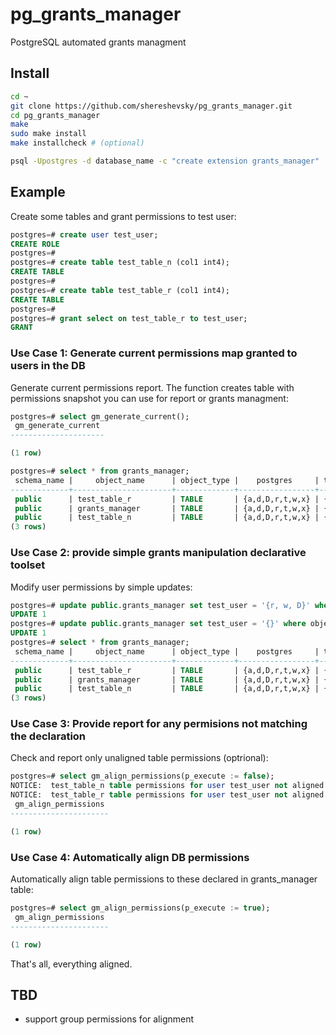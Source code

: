 # pg_grants_manager
PostgreSQL automated grants managment


## Install
```sh
cd ~
git clone https://github.com/shereshevsky/pg_grants_manager.git
cd pg_grants_manager
make
sudo make install
make installcheck # (optional)
```

```sh
psql -Upostgres -d database_name -c "create extension grants_manager"
```

## Example

Create some tables and grant permissions to test user:

```sql
postgres=# create user test_user;
CREATE ROLE
postgres=#
postgres=# create table test_table_n (col1 int4);
CREATE TABLE
postgres=#
postgres=# create table test_table_r (col1 int4);
CREATE TABLE
postgres=#
postgres=# grant select on test_table_r to test_user;
GRANT
```

### Use Case 1: Generate current permissions map granted to users in the DB

Generate current permissions report. The function creates table with permissions
snapshot you can use for report or grants managment:


```sql
postgres=# select gm_generate_current();
 gm_generate_current
---------------------

(1 row)

postgres=# select * from grants_manager;
 schema_name |     object_name      | object_type |    postgres     | test_user 
-------------+----------------------+-------------+-----------------+-----------
 public      | test_table_r         | TABLE       | {a,d,D,r,t,w,x} | {r}
 public      | grants_manager       | TABLE       | {a,d,D,r,t,w,x} | {}
 public      | test_table_n         | TABLE       | {a,d,D,r,t,w,x} | {}
(3 rows)
```

### Use Case 2: provide simple grants manipulation declarative toolset

Modify user permissions by simple updates:
```sql
postgres=# update public.grants_manager set test_user = '{r, w, D}' where object_name = 'test_table_n';
UPDATE 1
postgres=# update public.grants_manager set test_user = '{}' where object_name = 'test_table_r';
UPDATE 1
postgres=# select * from grants_manager;
 schema_name |     object_name      | object_type |    postgres     | test_user 
-------------+----------------------+-------------+-----------------+-----------
 public      | test_table_r         | TABLE       | {a,d,D,r,t,w,x} | {}
 public      | grants_manager       | TABLE       | {a,d,D,r,t,w,x} | {}
 public      | test_table_n         | TABLE       | {a,d,D,r,t,w,x} | {D,r,w}
(3 rows)
```

### Use Case 3: Provide report for any permisions not matching the declaration

Check and report only unaligned table permissions (optrional):
```sql
postgres=# select gm_align_permissions(p_execute := false);
NOTICE:  test_table_n table permissions for user test_user not aligned. current - {}, should be - {r,w,D}
NOTICE:  test_table_r table permissions for user test_user not aligned. current - {r}, should be - {}
 gm_align_permissions
----------------------

(1 row)

```

### Use Case 4: Automatically align DB permissions

Automatically align table permissions to these declared in grants_manager table:
```sql
postgres=# select gm_align_permissions(p_execute := true);
 gm_align_permissions
----------------------

(1 row)
```

That's all, everything aligned.


## TBD 

* support group permissions for alignment

